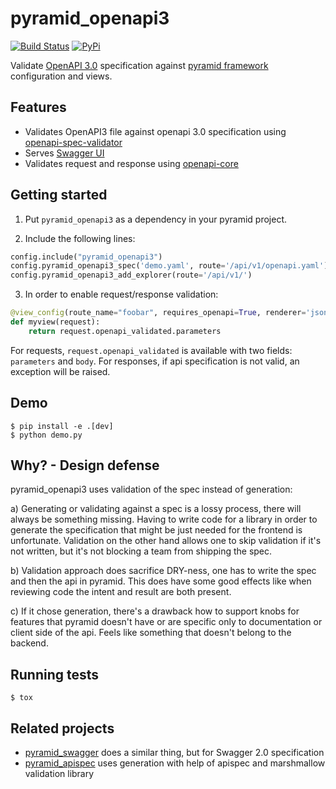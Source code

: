 # pyramid_openapi3

[![Build Status](https://travis-ci.com/niteoweb/pyramid_openapi3.svg?branch=master)](https://travis-ci.com/niteoweb/pyramid_openapi3)
[![PyPi](https://img.shields.io/pypi/v/pyramid_openapi3.svg)](https://pypi.org/project/pyramid_openapi3/)

Validate [OpenAPI 3.0](https://swagger.io/specification/) specification against
[pyramid framework](trypyramid.com) configuration and views.

## Features

- Validates OpenAPI3 file against openapi 3.0 specification using [openapi-spec-validator](https://github.com/p1c2u/openapi-spec-validator)
- Serves [Swagger UI](https://swagger.io/tools/swagger-ui/)
- Validates request and response using [openapi-core](https://github.com/p1c2u/openapi-core)

## Getting started

1. Put `pyramid_openapi3` as a dependency in your pyramid project.

2. Include the following lines:

```python        
config.include("pyramid_openapi3")
config.pyramid_openapi3_spec('demo.yaml', route='/api/v1/openapi.yaml')
config.pyramid_openapi3_add_explorer(route='/api/v1/')
```

3. In order to enable request/response validation:

```python
@view_config(route_name="foobar", requires_openapi=True, renderer='json')
def myview(request):
    return request.openapi_validated.parameters
```

For requests, `request.openapi_validated` is available with two fields: `parameters` and `body`.
For responses, if api specification is not valid, an exception will be raised.

## Demo

    $ pip install -e .[dev]
    $ python demo.py

## Why? - Design defense

pyramid_openapi3 uses validation of the spec instead of generation:

a) Generating or validating against a spec is a lossy process, there will always
   be something missing. Having to write code for a library in order to generate
   the specification that might be just needed for the frontend is unfortunate.
   Validation on the other hand allows one to skip validation if it's not written,
   but it's not blocking a team from shipping the spec.

b) Validation approach does sacrifice DRY-ness, one has to write the spec and then the
   api in pyramid. This does have some good effects like when reviewing code the intent
   and result are both present.

c) If it chose generation, there's a drawback how to support knobs for features that pyramid
   doesn't have or are specific only to documentation or client side of the api. Feels like
   something that doesn't belong to the backend.

## Running tests

    $ tox

## Related projects

- [pyramid_swagger](https://github.com/striglia/pyramid_swagger) does a similar
  thing, but for Swagger 2.0 specification
- [pyramid_apispec](https://github.com/ergo/pyramid_apispec) uses generation with
  help of apispec and marshmallow validation library
